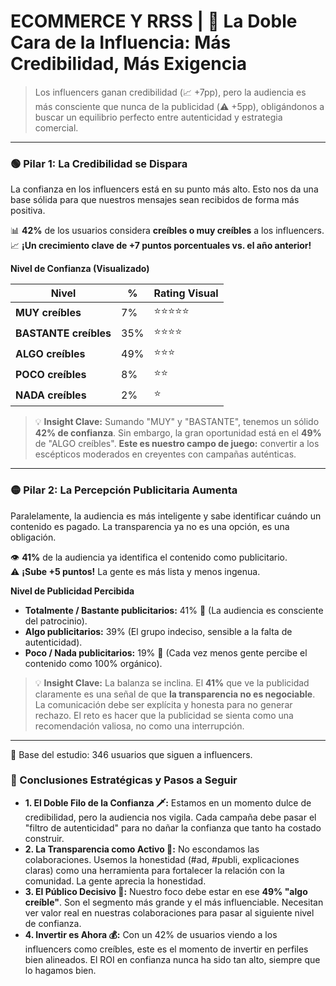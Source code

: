 # ECOMMERCE Y RRSS | 🎯 La Doble Cara de la Influencia: Más Credibilidad, Más Exigencia

> Los influencers ganan credibilidad (📈 +7pp), pero la audiencia es más consciente que nunca de la publicidad (⚠️ +5pp), obligándonos a buscar un equilibrio perfecto entre autenticidad y estrategia comercial.

***

### 🟢 Pilar 1: La Credibilidad se Dispara

La confianza en los influencers está en su punto más alto. Esto nos da una base sólida para que nuestros mensajes sean recibidos de forma más positiva.

📊 **42%** de los usuarios considera **creíbles o muy creíbles** a los influencers.\
📈 **¡Un crecimiento clave de +7 puntos porcentuales vs. el año anterior!**

**Nivel de Confianza (Visualizado)**

| Nivel                 | %   | Rating Visual |
| --------------------- | --- | ------------- |
| **MUY creíbles**      | 7%  | ⭐⭐⭐⭐⭐         |
| **BASTANTE creíbles** | 35% | ⭐⭐⭐⭐          |
| **ALGO creíbles**     | 49% | ⭐⭐⭐           |
| **POCO creíbles**     | 8%  | ⭐⭐            |
| **NADA creíbles**     | 2%  | ⭐             |

> 💡 **Insight Clave:** Sumando "MUY" y "BASTANTE", tenemos un sólido **42% de confianza**. Sin embargo, la gran oportunidad está en el **49%** de "ALGO creíbles". **Este es nuestro campo de juego:** convertir a los escépticos moderados en creyentes con campañas auténticas.

***

### 🟡 Pilar 2: La Percepción Publicitaria Aumenta

Paralelamente, la audiencia es más inteligente y sabe identificar cuándo un contenido es pagado. La transparencia ya no es una opción, es una obligación.

👁️ **41%** de la audiencia ya identifica el contenido como publicitario.\
⚠️ **¡Sube +5 puntos!** La gente es más lista y menos ingenua.

**Nivel de Publicidad Percibida**

* **Totalmente / Bastante publicitarios:** 41% 🔺 (La audiencia es consciente del patrocinio).
* **Algo publicitarios:** 39% (El grupo indeciso, sensible a la falta de autenticidad).
* **Poco / Nada publicitarios:** 19% 🔻 (Cada vez menos gente percibe el contenido como 100% orgánico).

> 💡 **Insight Clave:** La balanza se inclina. El **41%** que ve la publicidad claramente es una señal de que **la transparencia no es negociable**. La comunicación debe ser explícita y honesta para no generar rechazo. El reto es hacer que la publicidad se sienta como una recomendación valiosa, no como una interrupción.

***

👥 Base del estudio: 346 usuarios que siguen a influencers.

### 🎯 Conclusiones Estratégicas y Pasos a Seguir

* **1. El Doble Filo de la Confianza 🗡️:** Estamos en un momento dulce de credibilidad, pero la audiencia nos vigila. Cada campaña debe pasar el "filtro de autenticidad" para no dañar la confianza que tanto ha costado construir.
* **2. La Transparencia como Activo 💎:** No escondamos las colaboraciones. Usemos la honestidad (#ad, #publi, explicaciones claras) como una herramienta para fortalecer la relación con la comunidad. La gente aprecia la honestidad.
* **3. El Público Decisivo 🎯:** Nuestro foco debe estar en ese **49% "algo creíble"**. Son el segmento más grande y el más influenciable. Necesitan ver valor real en nuestras colaboraciones para pasar al siguiente nivel de confianza.
* **4. Invertir es Ahora 💰:** Con un 42% de usuarios viendo a los influencers como creíbles, este es el momento de invertir en perfiles bien alineados. El ROI en confianza nunca ha sido tan alto, siempre que lo hagamos bien.
